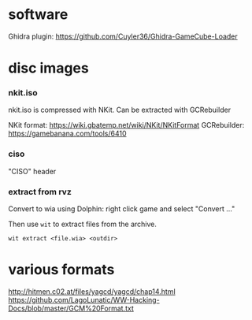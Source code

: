 # software

Ghidra plugin: https://github.com/Cuyler36/Ghidra-GameCube-Loader


# disc images

### nkit.iso

nkit.iso is compressed with NKit. Can be extracted with GCRebuilder

NKit format: https://wiki.gbatemp.net/wiki/NKit/NKitFormat
GCRebuilder: https://gamebanana.com/tools/6410


### ciso

"CISO" header


### extract from rvz

Convert to wia using Dolphin: right click game and select "Convert ..."

Then use `wit` to extract files from the archive.

	wit extract <file.wia> <outdir>


# various formats

http://hitmen.c02.at/files/yagcd/yagcd/chap14.html
https://github.com/LagoLunatic/WW-Hacking-Docs/blob/master/GCM%20Format.txt
